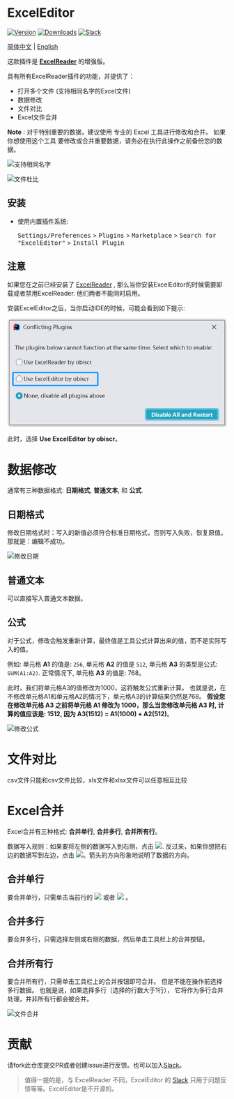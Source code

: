 # ExcelEditor

[![Version](https://img.shields.io/jetbrains/plugin/v/18663-exceleditor.svg)](https://plugins.jetbrains.com/plugin/18663-exceleditor)
[![Downloads](https://img.shields.io/jetbrains/plugin/d/18663-exceleditor.svg)](https://plugins.jetbrains.com/plugin/18663-exceleditor)
[![Slack](https://img.shields.io/badge/Slack-%23ExcelEditor-blue?logo=Slack)](https://observercreator.slack.com/)

<p> 

[简体中文](https://github.com/obiscr/ExcelReader/blob/main/README_CN.md)  |
[English](https://github.com/obiscr/ExcelEditor/blob/main/README.md)

</p>

这款插件是 [**ExcelReader**](https://plugins.jetbrains.com/plugin/14722-excelreader)
的增强版。

具有所有ExcelReader插件的功能，并提供了：

+ 打开多个文件 (支持相同名字的Excel文件)
+ 数据修改
+ 文件对比
+ Excel文件合并

**Note** : 对于特别重要的数据，建议使用
专业的 Excel 工具进行修改和合并。 如果你想使用这个工具
要修改或合并重要数据，请务必在执行此操作之前备份您的数据。

![支持相同名字](https://obiscr.github.io/docs/ExcelEditor/images/SupportSameName.gif)

![文件杜比](https://obiscr.github.io/docs/ExcelEditor/images/FileMerge.gif)

## 安装

- 使用内置插件系统:

  <kbd>Settings/Preferences</kbd> > <kbd>Plugins</kbd> > <kbd>Marketplace</kbd> > <kbd>Search for "ExcelEditor"</kbd> >
  <kbd>Install Plugin</kbd>

## 注意

如果您在之前已经安装了 [ExcelReader](https://plugins.jetbrains.com/plugin/14722-excelreader) ,
那么当你安装ExcelEditor的时候需要卸载或者禁用ExcelReader. 他们两者不能同时启用。

安装ExcelEditor之后，当你启动IDE的时候，可能会看到如下提示:

![插件自动检查](https://raw.githubusercontent.com/obiscr/docs/gh-pages/ExcelEditor/images/Plugin_Auto_Check.png)

此时，选择 **Use ExcelEditor by obiscr**。


# 数据修改

通常有三种数据格式: **日期格式**, **普通文本**, 和 **公式**.

## 日期格式

修改日期格式时：写入的新值必须符合标准日期格式，否则写入失败，恢复原值。 那就是：编辑不成功。

![修改日期](https://user-images.githubusercontent.com/28687074/154837396-91fe23ab-1e81-41c6-9490-2ab956984784.gif)

## 普通文本
可以直接写入普通文本数据。

## 公式
对于公式，修改会触发重新计算，最终值是工具公式计算出来的值，而不是实际写入的值。

例如:
单元格 **A1** 的值是: `256`, 单元格 **A2** 的值是 `512`, 单元格 **A3** 的类型是公式: `SUM(A1:A2)`. 正常情况下, 单元格 **A3** 的值是: 768。

此时，我们将单元格A3的值修改为1000，这将触发公式重新计算。
也就是说，在不修改单元格A1和单元格A2的情况下，单元格A3的计算结果仍然是768。
**假设您在修改单元格 A3 之前将单元格 A1 修改为 1000，那么当您修改单元格 A3 时,
计算的值应该是: 1512, 因为 A3(1512) = A1(1000) + A2(512)**。

![修改公式](https://user-images.githubusercontent.com/28687074/154837384-94199813-e7a9-4819-80fd-6890333b4d19.gif)

# 文件对比
csv文件只能和csv文件比较，xls文件和xlsx文件可以任意相互比较

# Excel合并
Excel合并有三种格式: **合并单行**, **合并多行**, **合并所有行**。

数据写入规则：如果要将左侧的数据写入到右侧，点击 ![](https://intellij-icons.jetbrains.design/icons/AllIcons/vcs/arrow_right.svg). 反过来，如果你想把右边的数据写到左边，点击 ![](https://intellij-icons.jetbrains.design/icons/AllIcons/vcs/arrow_left.svg)。箭头的方向形象地说明了数据的方向。

## 合并单行
要合并单行，只需单击当前行的 ![](https://intellij-icons.jetbrains.design/icons/AllIcons/vcs/arrow_right.svg) 或者 ![](https://intellij-icons.jetbrains.design/icons/AllIcons/vcs/arrow_left.svg) 。

## 合并多行
要合并多行，只需选择左侧或右侧的数据，然后单击工具栏上的合并按钮。

## 合并所有行
要合并所有行，只需单击工具栏上的合并按钮即可合并。
但是不能在操作前选择多行数据。
也就是说，如果选择多行（选择的行数大于1行），
它将作为多行合并处理，并非所有行都会被合并。

![文件合并](https://obiscr.github.io/docs/ExcelEditor/images/FileMerge.gif)

# 贡献

请fork此仓库提交PR或者创建issue进行反馈。也可以加入[Slack](https://observercreator.slack.com/)。

> 值得一提的是，与 ExcelReader 不同，ExcelEditor 的 [Slack](https://observercreator.slack.com/) 只用于问题反馈等等。ExcelEditor是不开源的。
